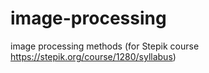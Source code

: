 # image-processing
image processing methods (for Stepik course https://stepik.org/course/1280/syllabus)
